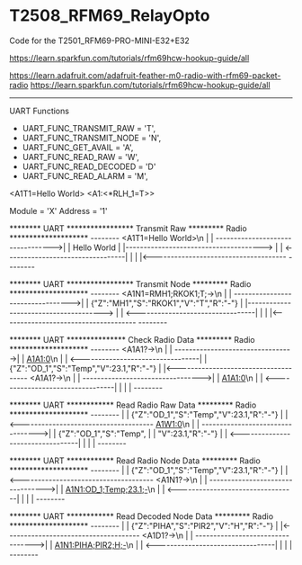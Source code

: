 # T2508_RFM69_RelayOpto
Code for the T2501_RFM69-PRO-MINI-E32+E32


https://learn.sparkfun.com/tutorials/rfm69hcw-hookup-guide/all

https://learn.adafruit.com/adafruit-feather-m0-radio-with-rfm69-packet-radio
https://learn.sparkfun.com/tutorials/rfm69hcw-hookup-guide/all
*******************************************************************************
UART Functions
-  UART_FUNC_TRANSMIT_RAW   = 'T',
-  UART_FUNC_TRANSMIT_NODE  = 'N',
-  UART_FUNC_GET_AVAIL      = 'A',
-  UART_FUNC_READ_RAW       = 'W',
-  UART_FUNC_READ_DECODED   = 'D' 
-  UART_FUNC_READ_ALARM     = 'M',






<A1T1=Hello World>
<A1:<*RLH_1=T>>



Module = 'X'
Address = '1'

******** UART ***************** Transmit Raw ********* Radio ********************
                                  --------
 <A1T1=Hello World>\n             |      |
--------------------------------->|      | Hello World
                                  |      |-------------------------------------->
                                  |      |
<---------------------------------|      |
                                  |      |<-------------------------------------
                                  --------

******** UART ***************** Transmit Node ********* Radio ********************
                                  --------
 <A1N1=RMH1;RKOK1;T;->\n          |      |
--------------------------------->|      | {"Z":"MH1","S":"RKOK1","V":"T","R":"-"}
                                  |      |-------------------------------------->
                                  |      |
<---------------------------------|      |
                                  |      |<-------------------------------------
                                  --------

******** UART *************** Check Radio Data ********* Radio ********************
                                  --------
<A1A1?->\n                        |      |
--------------------------------->|      | 
<A1A1:0>\n                        |      |
<---------------------------------|      | {"Z":"OD_1","S":"Temp","V":23.1,"R":"-"}
                                  |      |<-------------------------------------
<A1A1?->\n                        |      |
--------------------------------->|      | 
<A1A1:0>\n                        |      |
<---------------------------------|      | 
                                  |      |
                                  --------

******** UART ************ Read Radio Raw Data ********* Radio ********************
                                  --------
                                  |      | {"Z":"OD_1","S":"Temp","V":23.1,"R":"-"}
                                  |      |<-------------------------------------
<A1W1:0>\n                        |      |
--------------------------------->|      | 
{"Z":"OD_1","S":"Temp",           |      |
"V":23.1,"R":"-"}                 |      |
<---------------------------------|      | 
                                  |      |
                                  --------

******** UART ************ Read Radio Node Data ********* Radio ********************
                                  --------
                                  |      | {"Z":"OD_1","S":"Temp","V":23.1,"R":"-"}
                                  |      |<-------------------------------------
<A1N1?->\n                        |      |
--------------------------------->|      | 
<A1N1:OD_1;Temp;23.1;->\n         |      |
<---------------------------------|      | 
                                  |      |
                                  --------

******** UART ************ Read Decoded Node Data ********* Radio ********************
                                  --------
                                  |      | {"Z":"PIHA","S":"PIR2","V":"H","R":"-"}
                                  |      |<-------------------------------------
<A1D1?->\n                        |      |
--------------------------------->|      | 
<A1N1:PIHA;PIR2;H;->\n         |      |
<---------------------------------|      | 
                                  |      |
                                  --------

